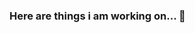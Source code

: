 ### Here are things i am working on... 👋

<!--
**Alagie-Drammeh/Alagie-Drammeh** is a ✨ _special_ ✨ repository because its `README.md` (this file) appears on your GitHub profile.

Here are some ideas to get you started:

- 🔭 I’m currently working on ... final project
- 🌱 I’m currently learning ... fullstack dev
- 👯 I’m looking to collaborate on ... react.js
- 🤔 I’m looking for help with ... JavaScript
- 💬 Ask me about ... Anything
- 📫 How to reach me: ... aadrammeh@web.de
- 😄 Pronouns: ...he/him
- ⚡ Fun fact: ... I am from the Hausa tribe
-->
